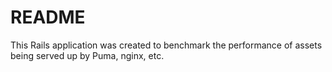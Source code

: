 # README

This Rails application was created to benchmark the performance of assets being served up by Puma, nginx, etc.
